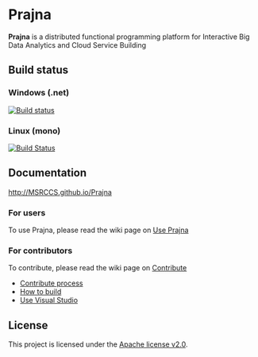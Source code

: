 # Prajna

**Prajna** is a distributed functional programming platform for Interactive Big Data Analytics and Cloud Service Building

## Build status

### Windows (.net)

[![Build status](https://ci.appveyor.com/api/projects/status/cbfsfs2ktt4t4nfr/branch/master?svg=true)](https://ci.appveyor.com/project/msrccsbuild/prajna/branch/master)

### Linux (mono)

[![Build Status](https://travis-ci.org/MSRCCS/Prajna.svg?branch=master)](https://travis-ci.org/MSRCCS/Prajna)

## Documentation

http://MSRCCS.github.io/Prajna

### For users

To use Prajna, please read the wiki page on [Use Prajna](https://github.com/MSRCCS/Prajna/wiki/Use-Prajna)

### For contributors

To contribute, please read the wiki page on [Contribute](https://github.com/MSRCCS/Prajna/wiki/Contribute)
* [Contribute process](https://github.com/MSRCCS/Prajna/wiki/Contribute#contribute-via-github)
* [How to build](https://github.com/MSRCCS/Prajna/wiki/Contribute#build)
* [Use Visual Studio](https://github.com/MSRCCS/Prajna/wiki/Contribute#visual-studio)

## License

This project is licensed under the [Apache license v2.0](https://github.com/MSRCCS/Prajna/blob/master/LICENSE.txt).
